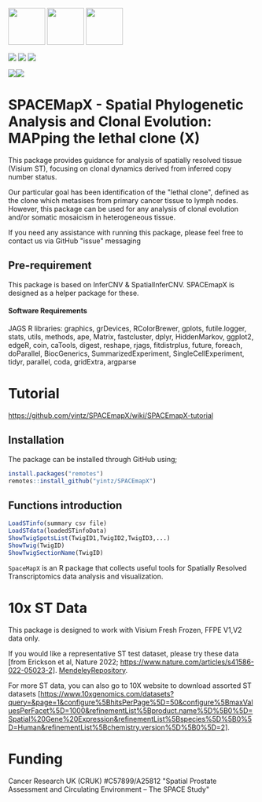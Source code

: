 <img src="https://www.nds.ox.ac.uk/images/logos/secondary-logo" height="75" /> <img src="https://www.nds.ox.ac.uk/images/logos/primary-logo" height="75"/> 
<img src="https://github.com/user-attachments/assets/3615186f-6b02-4df3-a012-afe77714044a" height="75" />


<a href="https://twitter.com/intent/follow?screen_name=Wien_Yin">
<img src="https://img.shields.io/twitter/follow/Wien_Yin?style=social&logo=X",alt="follow on Twitter"></a>
<a href="https://twitter.com/intent/follow?screen_name=lambalastair">
<img src="https://img.shields.io/twitter/follow/lambalastair?style=social&logo=X",alt="follow on Twitter"></a>
<a href="https://twitter.com/intent/follow?screen_name=OxPCaBiol">
<img src="https://img.shields.io/twitter/follow/OxPCaBiol?style=social&logo=X",alt="follow on Twitter"></a>


[![](https://img.shields.io/badge/SPACEmapX-version0.99-blue.svg)](https://github.com/yintz/SPACEmapX/releases)[![](https://img.shields.io/github/last-commit/yintz/SPACEmapX.svg)](https://github.com/yintz/SPACEmapX/commits/main)


# SPACEMapX - Spatial Phylogenetic Analysis and Clonal Evolution: MAPping the lethal clone (X) 

This package provides guidance for analysis of spatially resolved tissue (Visium ST), focusing on clonal dynamics derived from inferred copy number status.

Our particular goal has been identification of the "lethal clone", defined as the clone which metasises from primary cancer tissue to lymph nodes. However, this package can be used for any analysis of clonal evolution and/or somatic mosaicism in heterogeneous tissue.  

If you need any assistance with running this package, please feel free to contact us via GitHub "issue" messaging

## Pre-requirement
This package is based on InferCNV & SpatialInferCNV. SPACEmapX is designed as a helper package for these.


#### Software Requirements
JAGS
R libraries: 
graphics, grDevices, RColorBrewer, gplots, futile.logger, stats, utils, methods, ape, Matrix, fastcluster, dplyr, HiddenMarkov, ggplot2, edgeR, coin, caTools, digest, reshape, rjags, fitdistrplus, future, foreach, doParallel, BiocGenerics, SummarizedExperiment, SingleCellExperiment, tidyr, parallel, coda, gridExtra, argparse


# Tutorial 
https://github.com/yintz/SPACEmapX/wiki/SPACEmapX-tutorial


## Installation
The package can be installed through GitHub using;
``` r
install.packages("remotes")
remotes::install_github("yintz/SPACEmapX")
```

## Functions introduction 
``` r
LoadSTinfo(summary csv file)
LoadSTdata(loadedSTinfoData)
ShowTwigSpotsList(TwigID1,TwigID2,TwigID3,...)
ShowTwig(TwigID)
ShowTwigSectionName(TwigID)
```

`SpaceMapX` is an R package that collects useful tools for Spatially Resolved Transcriptomics data analysis and visualization.


# 10x ST Data

This package is designed to work with Visium Fresh Frozen, FFPE V1,V2 data only.

If you would like a representative ST test dataset, please try these data [from Erickson et al, Nature 2022; https://www.nature.com/articles/s41586-022-05023-2]. 
[MendeleyRepository](https://data.mendeley.com/v1/datasets/svw96g68dv/draft?a=3f263217-2bd3-4a3c-8125-8c517c3a9e29).

For more ST data, you can also go to 10X website to download assorted ST datasets [https://www.10xgenomics.com/datasets?query=&page=1&configure%5BhitsPerPage%5D=50&configure%5BmaxValuesPerFacet%5D=1000&refinementList%5Bproduct.name%5D%5B0%5D=Spatial%20Gene%20Expression&refinementList%5Bspecies%5D%5B0%5D=Human&refinementList%5Bchemistry.version%5D%5B0%5D=2].


# Funding 
Cancer Research UK (CRUK) #C57899/A25812 "Spatial Prostate Assessment and Circulating Environment – The SPACE Study"
